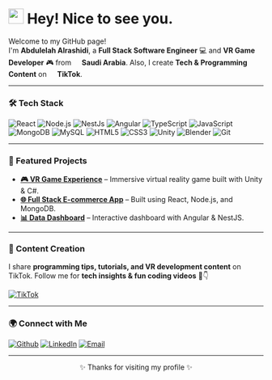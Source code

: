 <h1><img src="https://emojis.slackmojis.com/emojis/images/1531849430/4246/blob-sunglasses.gif?1531849430" width="30"/> Hey! Nice to see you.</h1>

<p>Welcome to my GitHub page! </br> I'm <b>Abdulelah Alrashidi</b>, a <b>Full Stack Software Engineer</b> 💻 and <b>VR Game Developer</b> 🎮 from <img src="https://cdn-icons-png.flaticon.com/512/197/197604.png" width="13"/> <b>Saudi Arabia</b>.  
Also, I create <b>Tech & Programming Content</b> on <img src="https://cdn-icons-png.flaticon.com/512/3046/3046120.png" width="13"/> <b>TikTok</b>.</p>

---

<h3>🛠️ Tech Stack</h3>
<p>
  <img alt="React" src="https://img.shields.io/badge/-React-45b8d8?style=flat-square&logo=react&logoColor=white" />
  <img alt="Node.js" src="https://img.shields.io/badge/-Node.js-43853d?style=flat-square&logo=node.js&logoColor=white" />
  <img alt="NestJs" src="https://img.shields.io/badge/-NestJs-ea2845?style=flat-square&logo=nestjs&logoColor=white" />
  <img alt="Angular" src="https://img.shields.io/badge/-Angular-DD0031?style=flat-square&logo=angular&logoColor=white" />
  <img alt="TypeScript" src="https://img.shields.io/badge/-TypeScript-007ACC?style=flat-square&logo=typescript&logoColor=white" />
  <img alt="JavaScript" src="https://img.shields.io/badge/-JavaScript-F7DF1E?style=flat-square&logo=javascript&logoColor=black" />
  <img alt="MongoDB" src="https://img.shields.io/badge/-MongoDB-13aa52?style=flat-square&logo=mongodb&logoColor=white" />
  <img alt="MySQL" src="https://img.shields.io/badge/-MySQL-4479A1?style=flat-square&logo=mysql&logoColor=white" />
  <img alt="HTML5" src="https://img.shields.io/badge/-HTML5-E34F26?style=flat-square&logo=html5&logoColor=white" />
  <img alt="CSS3" src="https://img.shields.io/badge/-CSS3-1572B6?style=flat-square&logo=css3&logoColor=white" />
  <img alt="Unity" src="https://img.shields.io/badge/-Unity-000000?style=flat-square&logo=unity&logoColor=white" />
  <img alt="Blender" src="https://img.shields.io/badge/-Blender-F5792A?style=flat-square&logo=blender&logoColor=white" />
  <img alt="Git" src="https://img.shields.io/badge/-Git-F05032?style=flat-square&logo=git&logoColor=white" />
</p>

---

<h3>🚀 Featured Projects</h3>
<ul>
  <li><a href="#"><b>🎮 VR Game Experience</b></a> – Immersive virtual reality game built with Unity & C#.</li>
  <li><a href="#"><b>🌐 Full Stack E-commerce App</b></a> – Built using React, Node.js, and MongoDB.</li>
  <li><a href="#"><b>📊 Data Dashboard</b></a> – Interactive dashboard with Angular & NestJS.</li>
</ul>

---

<h3>📱 Content Creation</h3>
<p>I share <b>programming tips, tutorials, and VR development content</b> on TikTok.  
Follow me for <b>tech insights & fun coding videos</b> 🎥👇</p>

<a href="https://www.tiktok.com/@YOUR_TIKTOK_USERNAME" target="_blank"><img alt="TikTok" src="https://img.shields.io/badge/TikTok-%23000000.svg?&style=for-the-badge&logo=TikTok&logoColor=white" /></a>

---

<h3>🌍 Connect with Me</h3>
<p>
  <a href="https://github.com/YOUR_GITHUB" target="_blank"><img alt="Github" src="https://img.shields.io/badge/GitHub-%2312100E.svg?&style=for-the-badge&logo=Github&logoColor=white" /></a>
  <a href="https://www.linkedin.com/in/YOUR_LINKEDIN" target="_blank"><img alt="LinkedIn" src="https://img.shields.io/badge/linkedin-%230077B5.svg?&style=for-the-badge&logo=linkedin&logoColor=white" /></a>
  <a href="mailto:YOUR_EMAIL" target="_blank"><img alt="Email" src="https://img.shields.io/badge/Email-D14836?style=for-the-badge&logo=gmail&logoColor=white" /></a>
</p>

---

<p align="center">✨ Thanks for visiting my profile ✨</p>
